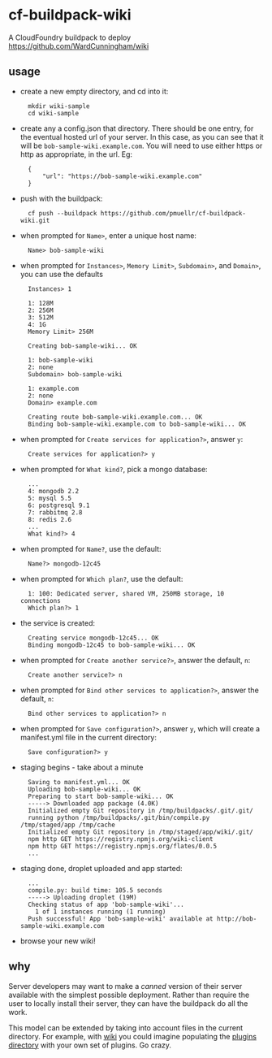 cf-buildpack-wiki
================================================================================

A CloudFoundry buildpack to deploy <https://github.com/WardCunningham/wiki>


usage
--------------------------------------------------------------------------------

* create a new empty directory, and cd into it:

        mkdir wiki-sample
        cd wiki-sample

* create any a config.json that directory.  There should be one entry, for
  the eventual hosted url of your server.  In this case, as you can see that
  it will be `bob-sample-wiki.example.com`.  You will need to use either 
  https or http as appropriate, in the url.  Eg:

        {
            "url": "https://bob-sample-wiki.example.com"
        } 
        

* push with the buildpack:

        cf push --buildpack https://github.com/pmuellr/cf-buildpack-wiki.git

* when prompted for `Name>`, enter a unique host name:

        Name> bob-sample-wiki

* when prompted for `Instances>`, `Memory Limit>`, `Subdomain>`, and `Domain>`, 
  you can use the defaults

        Instances> 1
        
        1: 128M
        2: 256M
        3: 512M
        4: 1G
        Memory Limit> 256M
        
        Creating bob-sample-wiki... OK
        
        1: bob-sample-wiki
        2: none
        Subdomain> bob-sample-wiki
        
        1: example.com
        2: none
        Domain> example.com
        
        Creating route bob-sample-wiki.example.com... OK
        Binding bob-sample-wiki.example.com to bob-sample-wiki... OK  
        
* when prompted for `Create services for application?>`, answer `y`:

        Create services for application?> y

* when prompted for `What kind?`, pick a mongo database:

        ...
        4: mongodb 2.2
        5: mysql 5.5
        6: postgresql 9.1
        7: rabbitmq 2.8
        8: redis 2.6
        ...
        What kind?> 4

* when prompted for `Name?`, use the default:

        Name?> mongodb-12c45


* when prompted for `Which plan?`, use the default:

        1: 100: Dedicated server, shared VM, 250MB storage, 10 connections
        Which plan?> 1

* the service is created:

        Creating service mongodb-12c45... OK
        Binding mongodb-12c45 to bob-sample-wiki... OK

* when prompted for `Create another service?>`, answer the default, `n`:

        Create another service?> n

* when prompted for `Bind other services to application?>`, answer the default, `n`:

        Bind other services to application?> n

* when prompted for `Save configuration?>`, answer `y`, which will create a
  manifest.yml file in the current directory:

        Save configuration?> y

* staging begins - take about a minute

        Saving to manifest.yml... OK
        Uploading bob-sample-wiki... OK
        Preparing to start bob-sample-wiki... OK
        -----> Downloaded app package (4.0K)
        Initialized empty Git repository in /tmp/buildpacks/.git/.git/
        running python /tmp/buildpacks/.git/bin/compile.py /tmp/staged/app /tmp/cache
        Initialized empty Git repository in /tmp/staged/app/wiki/.git/
        npm http GET https://registry.npmjs.org/wiki-client
        npm http GET https://registry.npmjs.org/flates/0.0.5
        ...

* staging done, droplet uploaded and app started:

        ...
        compile.py: build time: 105.5 seconds
        -----> Uploading droplet (19M)
        Checking status of app 'bob-sample-wiki'...
          1 of 1 instances running (1 running)
        Push successful! App 'bob-sample-wiki' available at http://bob-sample-wiki.example.com

* browse your new wiki!


why
--------------------------------------------------------------------------------

Server developers may want to make a *canned* version of their server available
with the simplest possible deployment.  Rather than require the user to locally
install their server, they can have the buildpack do all the work.

This model can be extended by taking into account files in the current directory.
For example, with [wiki](https://github.com/WardCunningham/wiki)
you could imagine populating the [plugins directory](https://github.com/WardCunningham/wiki/tree/master/client/plugins)
with your own set of plugins.  Go crazy.
